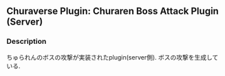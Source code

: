 ## Churaverse Plugin: Churaren Boss Attack Plugin (Server)

### Description

ちゅられんのボスの攻撃が実装されたplugin(server側).
ボスの攻撃を生成している.
